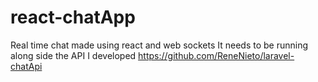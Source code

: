 # react-chatApp
Real time chat made using react and web sockets
It needs to be running along side the API I developed https://github.com/ReneNieto/laravel-chatApi
